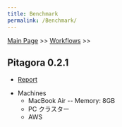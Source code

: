 ```yaml
---
title: Benchmark
permalink: /Benchmark/
---
```


[Main Page](/Main_Page "wikilink") &gt;&gt; [Workflows](/Workflows "wikilink") &gt;&gt;

Pitagora 0.2.1
--------------

-   [Report](https://docs.google.com/spreadsheets/d/1N2ezd8Bi6kTV_DxMTlTZQL5Gjq47RQtTCQXV3ufZHGg/edit#gid=0)

<!-- -->

-   Machines
    -   MacBook Air -- Memory: 8GB
    -   PC クラスター
    -   AWS
